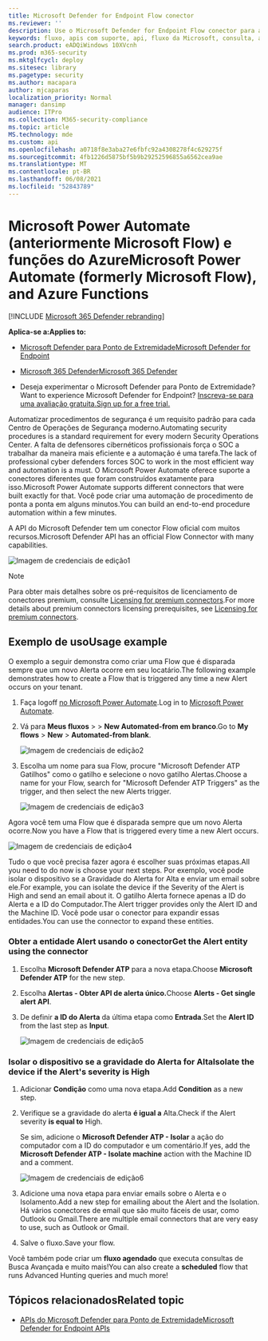 ```yaml
---
title: Microsoft Defender for Endpoint Flow conector
ms.reviewer: ''
description: Use o Microsoft Defender for Endpoint Flow conector para automatizar a segurança e criar um fluxo que será disparado sempre que um novo alerta ocorrer em seu locatário.
keywords: fluxo, apis com suporte, api, fluxo da Microsoft, consulta, automação
search.product: eADQiWindows 10XVcnh
ms.prod: m365-security
ms.mktglfcycl: deploy
ms.sitesec: library
ms.pagetype: security
ms.author: macapara
author: mjcaparas
localization_priority: Normal
manager: dansimp
audience: ITPro
ms.collection: M365-security-compliance
ms.topic: article
MS.technology: mde
ms.custom: api
ms.openlocfilehash: a0718f8e3aba27e6fbfc92a4308278f4c629275f
ms.sourcegitcommit: 4fb1226d5875bf5b9b29252596855a6562cea9ae
ms.translationtype: MT
ms.contentlocale: pt-BR
ms.lasthandoff: 06/08/2021
ms.locfileid: "52843789"
---
```

# <a name="microsoft-power-automate-formerly-microsoft-flow-and-azure-functions"></a><span data-ttu-id="48b6b-104">Microsoft Power Automate (anteriormente Microsoft Flow) e funções do Azure</span><span class="sxs-lookup"><span data-stu-id="48b6b-104">Microsoft Power Automate (formerly Microsoft Flow), and Azure Functions</span></span>

[!INCLUDE [Microsoft 365 Defender rebranding](../../includes/microsoft-defender.md)]

<span data-ttu-id="48b6b-105">**Aplica-se a:**</span><span class="sxs-lookup"><span data-stu-id="48b6b-105">**Applies to:**</span></span>
- [<span data-ttu-id="48b6b-106">Microsoft Defender para Ponto de Extremidade</span><span class="sxs-lookup"><span data-stu-id="48b6b-106">Microsoft Defender for Endpoint</span></span>](https://go.microsoft.com/fwlink/p/?linkid=2154037)
- [<span data-ttu-id="48b6b-107">Microsoft 365 Defender</span><span class="sxs-lookup"><span data-stu-id="48b6b-107">Microsoft 365 Defender</span></span>](https://go.microsoft.com/fwlink/?linkid=2118804)


- <span data-ttu-id="48b6b-108">Deseja experimentar o Microsoft Defender para Ponto de Extremidade?</span><span class="sxs-lookup"><span data-stu-id="48b6b-108">Want to experience Microsoft Defender for Endpoint?</span></span> [<span data-ttu-id="48b6b-109">Inscreva-se para uma avaliação gratuita.</span><span class="sxs-lookup"><span data-stu-id="48b6b-109">Sign up for a free trial.</span></span>](https://www.microsoft.com/microsoft-365/windows/microsoft-defender-atp?ocid=docs-wdatp-exposedapis-abovefoldlink) 

<span data-ttu-id="48b6b-110">Automatizar procedimentos de segurança é um requisito padrão para cada Centro de Operações de Segurança moderno.</span><span class="sxs-lookup"><span data-stu-id="48b6b-110">Automating security procedures is a standard requirement for every modern Security Operations Center.</span></span> <span data-ttu-id="48b6b-111">A falta de defensores cibernéticos profissionais força o SOC a trabalhar da maneira mais eficiente e a automação é uma tarefa.</span><span class="sxs-lookup"><span data-stu-id="48b6b-111">The lack of professional cyber defenders forces SOC to work in the most efficient way and automation is a must.</span></span> <span data-ttu-id="48b6b-112">O Microsoft Power Automate oferece suporte a conectores diferentes que foram construídos exatamente para isso.</span><span class="sxs-lookup"><span data-stu-id="48b6b-112">Microsoft Power Automate supports different connectors that were built exactly for that.</span></span> <span data-ttu-id="48b6b-113">Você pode criar uma automação de procedimento de ponta a ponta em alguns minutos.</span><span class="sxs-lookup"><span data-stu-id="48b6b-113">You can build an end-to-end procedure automation within a few minutes.</span></span>

<span data-ttu-id="48b6b-114">A API do Microsoft Defender tem um conector Flow oficial com muitos recursos.</span><span class="sxs-lookup"><span data-stu-id="48b6b-114">Microsoft Defender API has an official Flow Connector with many capabilities.</span></span>

![Imagem de credenciais de edição1](images/api-flow-0.png)

> [!NOTE]
> <span data-ttu-id="48b6b-116">Para obter mais detalhes sobre os pré-requisitos de licenciamento de conectores premium, consulte [Licensing for premium connectors](/power-automate/triggers-introduction#licensing-for-premium-connectors).</span><span class="sxs-lookup"><span data-stu-id="48b6b-116">For more details about premium connectors licensing prerequisites, see [Licensing for premium connectors](/power-automate/triggers-introduction#licensing-for-premium-connectors).</span></span>


## <a name="usage-example"></a><span data-ttu-id="48b6b-117">Exemplo de uso</span><span class="sxs-lookup"><span data-stu-id="48b6b-117">Usage example</span></span>

<span data-ttu-id="48b6b-118">O exemplo a seguir demonstra como criar uma Flow que é disparada sempre que um novo Alerta ocorre em seu locatário.</span><span class="sxs-lookup"><span data-stu-id="48b6b-118">The following example demonstrates how to create a Flow that is triggered any time a new Alert occurs on your tenant.</span></span>

1. <span data-ttu-id="48b6b-119">Faça logoff [no Microsoft Power Automate](https://flow.microsoft.com).</span><span class="sxs-lookup"><span data-stu-id="48b6b-119">Log in to [Microsoft Power Automate](https://flow.microsoft.com).</span></span>

2. <span data-ttu-id="48b6b-120">Vá para **Meus fluxos**  >    >  **New Automated-from em branco**.</span><span class="sxs-lookup"><span data-stu-id="48b6b-120">Go to **My flows** > **New** > **Automated-from blank**.</span></span>

    ![Imagem de credenciais de edição2](images/api-flow-1.png)

3. <span data-ttu-id="48b6b-122">Escolha um nome para sua Flow, procure "Microsoft Defender ATP Gatilhos" como o gatilho e selecione o novo gatilho Alertas.</span><span class="sxs-lookup"><span data-stu-id="48b6b-122">Choose a name for your Flow, search for "Microsoft Defender ATP Triggers" as the trigger, and then select the new Alerts trigger.</span></span>

    ![Imagem de credenciais de edição3](images/api-flow-2.png)

<span data-ttu-id="48b6b-124">Agora você tem uma Flow que é disparada sempre que um novo Alerta ocorre.</span><span class="sxs-lookup"><span data-stu-id="48b6b-124">Now you have a Flow that is triggered every time a new Alert occurs.</span></span>

![Imagem de credenciais de edição4](images/api-flow-3.png)

<span data-ttu-id="48b6b-126">Tudo o que você precisa fazer agora é escolher suas próximas etapas.</span><span class="sxs-lookup"><span data-stu-id="48b6b-126">All you need to do now is choose your next steps.</span></span>
<span data-ttu-id="48b6b-127">Por exemplo, você pode isolar o dispositivo se a Gravidade do Alerta for Alta e enviar um email sobre ele.</span><span class="sxs-lookup"><span data-stu-id="48b6b-127">For example, you can isolate the device if the Severity of the Alert is High and send an email about it.</span></span>
<span data-ttu-id="48b6b-128">O gatilho Alerta fornece apenas a ID do Alerta e a ID do Computador.</span><span class="sxs-lookup"><span data-stu-id="48b6b-128">The Alert trigger provides only the Alert ID and the Machine ID.</span></span> <span data-ttu-id="48b6b-129">Você pode usar o conector para expandir essas entidades.</span><span class="sxs-lookup"><span data-stu-id="48b6b-129">You can use the connector to expand these entities.</span></span>

### <a name="get-the-alert-entity-using-the-connector"></a><span data-ttu-id="48b6b-130">Obter a entidade Alert usando o conector</span><span class="sxs-lookup"><span data-stu-id="48b6b-130">Get the Alert entity using the connector</span></span>

1. <span data-ttu-id="48b6b-131">Escolha **Microsoft Defender ATP** para a nova etapa.</span><span class="sxs-lookup"><span data-stu-id="48b6b-131">Choose **Microsoft Defender ATP** for the new step.</span></span>

2. <span data-ttu-id="48b6b-132">Escolha **Alertas - Obter API de alerta único.**</span><span class="sxs-lookup"><span data-stu-id="48b6b-132">Choose **Alerts - Get single alert API**.</span></span>

3. <span data-ttu-id="48b6b-133">De definir **a ID do Alerta** da última etapa como **Entrada**.</span><span class="sxs-lookup"><span data-stu-id="48b6b-133">Set the **Alert ID** from the last step as **Input**.</span></span>

    ![Imagem de credenciais de edição5](images/api-flow-4.png)

### <a name="isolate-the-device-if-the-alerts-severity-is-high"></a><span data-ttu-id="48b6b-135">Isolar o dispositivo se a gravidade do Alerta for Alta</span><span class="sxs-lookup"><span data-stu-id="48b6b-135">Isolate the device if the Alert's severity is High</span></span>

1. <span data-ttu-id="48b6b-136">Adicionar **Condição** como uma nova etapa.</span><span class="sxs-lookup"><span data-stu-id="48b6b-136">Add **Condition** as a new step.</span></span>

2. <span data-ttu-id="48b6b-137">Verifique se a gravidade do alerta **é igual a** Alta.</span><span class="sxs-lookup"><span data-stu-id="48b6b-137">Check if the Alert severity **is equal to** High.</span></span>

   <span data-ttu-id="48b6b-138">Se sim, adicione o **Microsoft Defender ATP - Isolar** a ação do computador com a ID do computador e um comentário.</span><span class="sxs-lookup"><span data-stu-id="48b6b-138">If yes, add the **Microsoft Defender ATP - Isolate machine** action with the Machine ID and a comment.</span></span>

    ![Imagem de credenciais de edição6](images/api-flow-5.png)

3. <span data-ttu-id="48b6b-140">Adicione uma nova etapa para enviar emails sobre o Alerta e o Isolamento.</span><span class="sxs-lookup"><span data-stu-id="48b6b-140">Add a new step for emailing about the Alert and the Isolation.</span></span> <span data-ttu-id="48b6b-141">Há vários conectores de email que são muito fáceis de usar, como Outlook ou Gmail.</span><span class="sxs-lookup"><span data-stu-id="48b6b-141">There are multiple email connectors that are very easy to use, such as Outlook or Gmail.</span></span>

4. <span data-ttu-id="48b6b-142">Salve o fluxo.</span><span class="sxs-lookup"><span data-stu-id="48b6b-142">Save your flow.</span></span>

<span data-ttu-id="48b6b-143">Você também pode criar um **fluxo agendado** que executa consultas de Busca Avançada e muito mais!</span><span class="sxs-lookup"><span data-stu-id="48b6b-143">You can also create a **scheduled** flow that runs Advanced Hunting queries and much more!</span></span>

## <a name="related-topic"></a><span data-ttu-id="48b6b-144">Tópicos relacionados</span><span class="sxs-lookup"><span data-stu-id="48b6b-144">Related topic</span></span>
- [<span data-ttu-id="48b6b-145">APIs do Microsoft Defender para Ponto de Extremidade</span><span class="sxs-lookup"><span data-stu-id="48b6b-145">Microsoft Defender for Endpoint APIs</span></span>](apis-intro.md)
